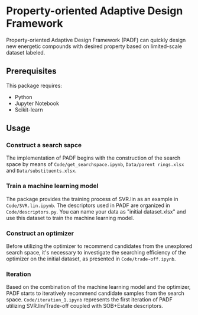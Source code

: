 # Property-oriented Adaptive Design Framework
Property-oriented Adaptive Design Framework (PADF) can quickly design new energetic compounds with desired property based on limited-scale dataset labeled.

## Prerequisites
This package requires:
* Python
* Jupyter Notebook
* Scikit-learn

## Usage
### Construct a search sapce
The implementation of PADF begins with the construction of the search space by means of `Code/get_searchspace.ipynb`, `Data/parent rings.xlsx` and `Data/substituents.xlsx`.

### Train a machine learning model
The package provides the training process of SVR.lin as an example in `Code/SVR.lin.ipynb`. The descriptors used in PADF are organized in `Code/descriptors.py`. You can name
your data as "initial dataset.xlsx" and use this dataset to train the machine learning model.

### Construct an optimizer
Before utilizing the optimizer to recommend candidates from the unexplored search space, it's necessary to investigate the searching efficiency of the optimizer on the initial dataset, as presented in `Code/trade-off.ipynb`.

### Iteration
Based on the combination of the machine learning model and the optimizer, PADF starts to iteratively recommend candidate samples from the search space. `Code/iteration_1.ipynb` represents the first iteration of PADF utilizing SVR.lin/Trade-off coupled with SOB+Estate descriptors.

